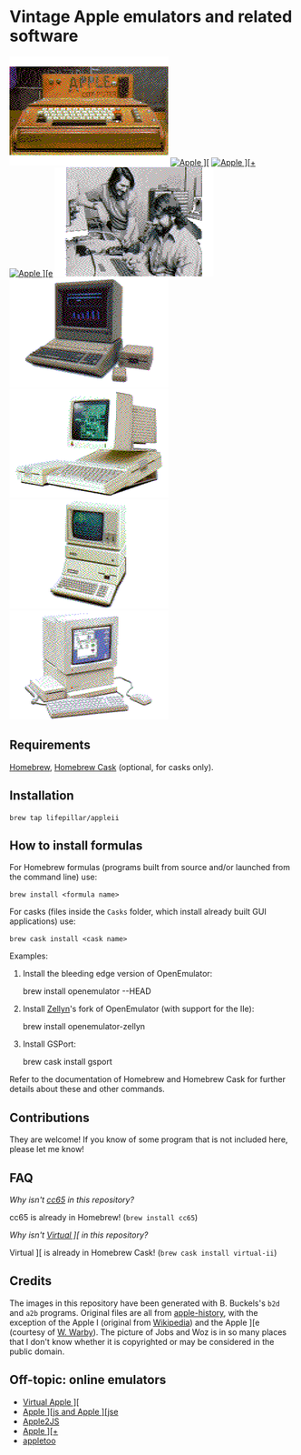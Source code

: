 # Vintage Apple emulators and related software

[![Apple I](images/i.png "Apple I")](http://apple-history.com/ai)
[![Apple \]\[](images/ii.png "Apple II")](http://apple-history.com/aii)
[![Apple \]\[+](images/ii+.png "Apple II+")](http://apple-history.com/aiiplus)
[![Apple \]\[e](images/iie.png "Apple IIe")](http://apple-history.com/aiie)
![Jobs and Woz](images/jobs_woz.png "Jobz and Woz")
[![Apple //e Platinum](images/iiee.png "Apple //e Platinum")](http://apple-history.com/aiiee)
[![Apple //c](images/iic.png "Apple //c")](http://apple-history.com/aiic)
[![Apple ///+](images/iii+.png "Apple ///+")](http://apple-history.com/aiii)
[![Apple //GS](images/iigs.png "Apple //GS")](http://apple-history.com/aiigs)


## Requirements

[Homebrew](http://brew.sh), [Homebrew Cask](http://caskroom.io) (optional, for casks only).


## Installation

    brew tap lifepillar/appleii


## How to install formulas

For Homebrew formulas (programs built from source and/or launched
from the command line) use:

    brew install <formula name>

For casks (files inside the `Casks` folder, which install
already built GUI applications) use:

    brew cask install <cask name>

Examples:

1. Install the bleeding edge version of OpenEmulator:

    brew install openemulator --HEAD

2. Install [Zellyn](https://github.com/zellyn/OpenEmulator-OSX)'s fork of
   OpenEmulator (with support for the IIe):

    brew install openemulator-zellyn

3. Install GSPort:

    brew cask install gsport

Refer to the documentation of Homebrew and Homebrew Cask for
further details about these and other commands.


## Contributions

They are welcome! If you know of some program that is
not included here, please let me know!


## FAQ

_Why isn't [cc65](https://cc65.github.io/cc65/) in this repository?_

cc65 is already in Homebrew! (`brew install cc65`)

_Why isn't [Virtual \]\[](http://www.virtualii.com) in this repository?_

Virtual ][ is already in Homebrew Cask! (`brew cask install virtual-ii`)


## Credits

The images in this repository have been generated with B. Buckels's `b2d` and
`a2b` programs. Original files are all from
[apple-history](http://apple-history.com), with the exception of the Apple I
(original from
[Wikipedia](https://en.wikipedia.org/wiki/File:Apple_I_Computer.jpg)) and the
Apple ][e (courtesy of [W.
Warby](https://www.flickr.com/photos/wwarby/16614254568/)). The picture of Jobs
and Woz is in so many places that I don't know whether it is copyrighted or may
be considered in the public domain.


## Off-topic: online emulators

- [Virtual Apple \]\[](http://www.virtualapple.org)
- [Apple \]\[js and Apple \]\[jse](https://www.scullinsteel.com/apple/about.html)
- [Apple2JS](http://www.megidish.net/apple2js/)
- [Apple \]\[+](http://porkrind.org/a2/)
- [appletoo](https://github.com/nicholasbs/appletoo)

